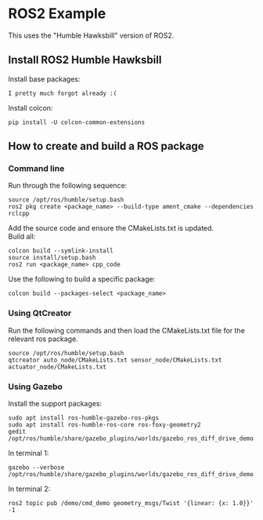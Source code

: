 # ROS2 Example
This uses the "Humble Hawksbill" version of ROS2.   

## Install ROS2 Humble Hawksbill

Install base packages:   
```
I pretty much forgot already :(
```

Install colcon:   
```
pip install -U colcon-common-extensions
```

## How to create and build a ROS package
### Command line
Run through the following sequence:   
```
source /opt/ros/humble/setup.bash
ros2 pkg create <package_name> --build-type ament_cmake --dependencies rclcpp
```
Add the source code and ensure the CMakeLists.txt is updated.   
Build all:   
```
colcon build --symlink-install
source install/setup.bash
ros2 run <package_name> cpp_code
```

Use the following to build a specific package:   
```
colcon build --packages-select <package_name>
```

### Using QtCreator
Run the following commands and then load the CMakeLists.txt file for the   
relevant ros package.   
```
source /opt/ros/humble/setup.bash
qtcreator auto_node/CMakeLists.txt sensor_node/CMakeLists.txt actuator_node/CMakeLists.txt
```

### Using Gazebo
Install the support packages:   
```
sudo apt install ros-humble-gazebo-ros-pkgs
sudo apt install ros-humble-ros-core ros-foxy-geometry2
gedit /opt/ros/humble/share/gazebo_plugins/worlds/gazebo_ros_diff_drive_demo.world
```
In terminal 1:   
```
gazebo --verbose /opt/ros/humble/share/gazebo_plugins/worlds/gazebo_ros_diff_drive_demo.world
```
In terminal 2:   
```
ros2 topic pub /demo/cmd_demo geometry_msgs/Twist '{linear: {x: 1.0}}' -1
```


